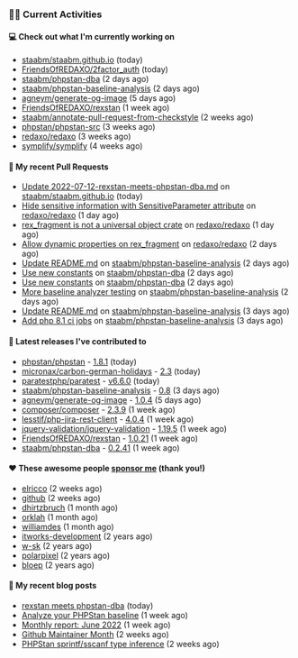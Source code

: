### 👨‍💻 Current Activities


#### 💻 Check out what I'm currently working on

- [staabm/staabm.github.io](https://github.com/staabm/staabm.github.io) (today)
- [FriendsOfREDAXO/2factor_auth](https://github.com/FriendsOfREDAXO/2factor_auth) (today)
- [staabm/phpstan-dba](https://github.com/staabm/phpstan-dba) (2 days ago)
- [staabm/phpstan-baseline-analysis](https://github.com/staabm/phpstan-baseline-analysis) (2 days ago)
- [agneym/generate-og-image](https://github.com/agneym/generate-og-image) (5 days ago)
- [FriendsOfREDAXO/rexstan](https://github.com/FriendsOfREDAXO/rexstan) (1 week ago)
- [staabm/annotate-pull-request-from-checkstyle](https://github.com/staabm/annotate-pull-request-from-checkstyle) (2 weeks ago)
- [phpstan/phpstan-src](https://github.com/phpstan/phpstan-src) (3 weeks ago)
- [redaxo/redaxo](https://github.com/redaxo/redaxo) (3 weeks ago)
- [symplify/symplify](https://github.com/symplify/symplify) (4 weeks ago)


#### 🔨 My recent Pull Requests

- [Update 2022-07-12-rexstan-meets-phpstan-dba.md](https://github.com/staabm/staabm.github.io/pull/27) on [staabm/staabm.github.io](https://github.com/staabm/staabm.github.io) (today)
- [Hide sensitive information with SensitiveParameter attribute](https://github.com/redaxo/redaxo/pull/5189) on [redaxo/redaxo](https://github.com/redaxo/redaxo) (1 day ago)
- [rex_fragment is not a universal object crate](https://github.com/redaxo/redaxo/pull/5185) on [redaxo/redaxo](https://github.com/redaxo/redaxo) (1 day ago)
- [Allow dynamic properties on rex_fragment](https://github.com/redaxo/redaxo/pull/5183) on [redaxo/redaxo](https://github.com/redaxo/redaxo) (2 days ago)
- [Update README.md](https://github.com/staabm/phpstan-baseline-analysis/pull/66) on [staabm/phpstan-baseline-analysis](https://github.com/staabm/phpstan-baseline-analysis) (2 days ago)
- [Use new constants](https://github.com/staabm/phpstan-dba/pull/412) on [staabm/phpstan-dba](https://github.com/staabm/phpstan-dba) (2 days ago)
- [Use new constants](https://github.com/staabm/phpstan-dba/pull/411) on [staabm/phpstan-dba](https://github.com/staabm/phpstan-dba) (2 days ago)
- [More baseline analyzer testing](https://github.com/staabm/phpstan-baseline-analysis/pull/65) on [staabm/phpstan-baseline-analysis](https://github.com/staabm/phpstan-baseline-analysis) (2 days ago)
- [Update README.md](https://github.com/staabm/phpstan-baseline-analysis/pull/57) on [staabm/phpstan-baseline-analysis](https://github.com/staabm/phpstan-baseline-analysis) (3 days ago)
- [Add php 8.1 ci jobs](https://github.com/staabm/phpstan-baseline-analysis/pull/56) on [staabm/phpstan-baseline-analysis](https://github.com/staabm/phpstan-baseline-analysis) (3 days ago)


#### 🔭 Latest releases I've contributed to

- [phpstan/phpstan](https://github.com/phpstan/phpstan) - [1.8.1](https://github.com/phpstan/phpstan/releases/tag/1.8.1) (today)
- [micronax/carbon-german-holidays](https://github.com/micronax/carbon-german-holidays) - [2.3](https://github.com/micronax/carbon-german-holidays/releases/tag/2.3) (today)
- [paratestphp/paratest](https://github.com/paratestphp/paratest) - [v6.6.0](https://github.com/paratestphp/paratest/releases/tag/v6.6.0) (today)
- [staabm/phpstan-baseline-analysis](https://github.com/staabm/phpstan-baseline-analysis) - [0.8](https://github.com/staabm/phpstan-baseline-analysis/releases/tag/0.8) (3 days ago)
- [agneym/generate-og-image](https://github.com/agneym/generate-og-image) - [1.0.4](https://github.com/agneym/generate-og-image/releases/tag/1.0.4) (5 days ago)
- [composer/composer](https://github.com/composer/composer) - [2.3.9](https://github.com/composer/composer/releases/tag/2.3.9) (1 week ago)
- [lesstif/php-jira-rest-client](https://github.com/lesstif/php-jira-rest-client) - [4.0.4](https://github.com/lesstif/php-jira-rest-client/releases/tag/4.0.4) (1 week ago)
- [jquery-validation/jquery-validation](https://github.com/jquery-validation/jquery-validation) - [1.19.5](https://github.com/jquery-validation/jquery-validation/releases/tag/1.19.5) (1 week ago)
- [FriendsOfREDAXO/rexstan](https://github.com/FriendsOfREDAXO/rexstan) - [1.0.21](https://github.com/FriendsOfREDAXO/rexstan/releases/tag/1.0.21) (1 week ago)
- [staabm/phpstan-dba](https://github.com/staabm/phpstan-dba) - [0.2.41](https://github.com/staabm/phpstan-dba/releases/tag/0.2.41) (1 week ago)


#### ❤️ These awesome people [sponsor me](https://github.com/sponsors/staabm) (thank you!)

- [elricco](https://github.com/elricco) (2 weeks ago)
- [github](https://github.com/github) (2 weeks ago)
- [dhirtzbruch](https://github.com/dhirtzbruch) (1 month ago)
- [orklah](https://github.com/orklah) (1 month ago)
- [williamdes](https://github.com/williamdes) (1 month ago)
- [itworks-development](https://github.com/itworks-development) (2 years ago)
- [w-sk](https://github.com/w-sk) (2 years ago)
- [polarpixel](https://github.com/polarpixel) (2 years ago)
- [bloep](https://github.com/bloep) (2 years ago)

#### 📜 My recent blog posts

- [rexstan meets phpstan-dba](https://staabm.github.io/2022/07/12/rexstan-meets-phpstan-dba.html) (today)
- [Analyze your PHPStan baseline](https://staabm.github.io/2022/07/04/phpstan-baseline-analysis.html) (1 week ago)
- [Monthly report: June 2022](https://staabm.github.io/2022/06/30/monthly-report-june.html) (1 week ago)
- [Github Maintainer Month](https://staabm.github.io/2022/06/24/github-maintainer-month.html) (2 weeks ago)
- [PHPStan sprintf/sscanf type inference](https://staabm.github.io/2022/06/23/phpstan-sprintf-sscanf-inference.html) (2 weeks ago)
